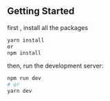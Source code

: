 

## Getting Started
first , install all the packages 

```bash
yarn install
or 
npm install
```

then, run the development server:

```bash
npm run dev
# or
yarn dev
```
